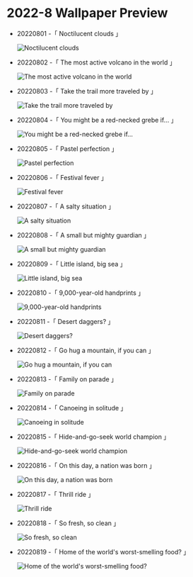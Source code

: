 # 2022-8 Wallpaper Preview 
- 20220801 -「 Noctilucent clouds 」
  ![Noctilucent clouds](https://bing.com/th?id=OHR.NoctilucentClouds_EN-US0838966037_UHD.jpg&rf=LaDigue_UHD.jpg&pid=hp&w=3840&h=2160&rs=1&c=4) 
- 20220802 -「 The most active volcano in the world 」
  ![The most active volcano in the world](https://bing.com/th?id=OHR.LavaTube_EN-US0984183891_UHD.jpg&rf=LaDigue_UHD.jpg&pid=hp&w=3840&h=2160&rs=1&c=4) 
- 20220803 -「 Take the trail more traveled by 」
  ![Take the trail more traveled by](https://bing.com/th?id=OHR.HickmanBridge_EN-US1087333208_UHD.jpg&rf=LaDigue_UHD.jpg&pid=hp&w=3840&h=2160&rs=1&c=4) 
- 20220804 -「 You might be a red-necked grebe if… 」
  ![You might be a red-necked grebe if…](https://bing.com/th?id=OHR.RedneckedGrebe_EN-US1190259802_UHD.jpg&rf=LaDigue_UHD.jpg&pid=hp&w=3840&h=2160&rs=1&c=4) 
- 20220805 -「 Pastel perfection 」
  ![Pastel perfection](https://bing.com/th?id=OHR.BangladeshWaterLilies_EN-US1994505786_UHD.jpg&rf=LaDigue_UHD.jpg&pid=hp&w=3840&h=2160&rs=1&c=4) 
- 20220806 -「 Festival fever 」
  ![Festival fever](https://bing.com/th?id=OHR.MilitaryTattoo_EN-US2404986711_UHD.jpg&rf=LaDigue_UHD.jpg&pid=hp&w=3840&h=2160&rs=1&c=4) 
- 20220807 -「 A salty situation 」
  ![A salty situation](https://bing.com/th?id=OHR.SFSaltFlats_EN-US2301713772_UHD.jpg&rf=LaDigue_UHD.jpg&pid=hp&w=3840&h=2160&rs=1&c=4) 
- 20220808 -「 A small but mighty guardian 」
  ![A small but mighty guardian](https://bing.com/th?id=OHR.SpringPoint_EN-US2439443308_UHD.jpg&rf=LaDigue_UHD.jpg&pid=hp&w=3840&h=2160&rs=1&c=4) 
- 20220809 -「 Little island, big sea 」
  ![Little island, big sea](https://bing.com/th?id=OHR.EsPantaleu_EN-US2555315913_UHD.jpg&rf=LaDigue_UHD.jpg&pid=hp&w=3840&h=2160&rs=1&c=4) 
- 20220810 -「 9,000-year-old handprints 」
  ![9,000-year-old handprints](https://bing.com/th?id=OHR.CuevaManos_EN-US2810052050_UHD.jpg&rf=LaDigue_UHD.jpg&pid=hp&w=3840&h=2160&rs=1&c=4) 
- 20220811 -「 Desert daggers? 」
  ![Desert daggers?](https://bing.com/th?id=OHR.AnniversaryJTNP_EN-US2914674933_UHD.jpg&rf=LaDigue_UHD.jpg&pid=hp&w=3840&h=2160&rs=1&c=4) 
- 20220812 -「 Go hug a mountain, if you can 」
  ![Go hug a mountain, if you can](https://bing.com/th?id=OHR.MtTsubakuro_EN-US2985513957_UHD.jpg&rf=LaDigue_UHD.jpg&pid=hp&w=3840&h=2160&rs=1&c=4) 
- 20220813 -「 Family on parade 」
  ![Family on parade](https://bing.com/th?id=OHR.AmboseliElephants_EN-US1510486473_UHD.jpg&rf=LaDigue_UHD.jpg&pid=hp&w=3840&h=2160&rs=1&c=4) 
- 20220814 -「 Canoeing in solitude 」
  ![Canoeing in solitude](https://bing.com/th?id=OHR.BoundaryWaters_EN-US1592534087_UHD.jpg&rf=LaDigue_UHD.jpg&pid=hp&w=3840&h=2160&rs=1&c=4) 
- 20220815 -「 Hide-and-go-seek world champion 」
  ![Hide-and-go-seek world champion](https://bing.com/th?id=OHR.PantherChameleon_EN-US2150362477_UHD.jpg&rf=LaDigue_UHD.jpg&pid=hp&w=3840&h=2160&rs=1&c=4) 
- 20220816 -「 On this day, a nation was born 」
  ![On this day, a nation was born](https://bing.com/th?id=OHR.ChittorgarhFort_EN-US2246278299_UHD.jpg&rf=LaDigue_UHD.jpg&pid=hp&w=3840&h=2160&rs=1&c=4) 
- 20220817 -「 Thrill ride 」
  ![Thrill ride](https://bing.com/th?id=OHR.GreatWhiteRoller_EN-US2453743631_UHD.jpg&rf=LaDigue_UHD.jpg&pid=hp&w=3840&h=2160&rs=1&c=4) 
- 20220818 -「 So fresh, so clean 」
  ![So fresh, so clean](https://bing.com/th?id=OHR.AquarioNatural_EN-US2602910599_UHD.jpg&rf=LaDigue_UHD.jpg&pid=hp&w=3840&h=2160&rs=1&c=4) 
- 20220819 -「 Home of the world's worst-smelling food? 」
  ![Home of the world's worst-smelling food?](https://bing.com/th?id=OHR.SourHerring_EN-US2672490827_UHD.jpg&rf=LaDigue_UHD.jpg&pid=hp&w=3840&h=2160&rs=1&c=4) 
